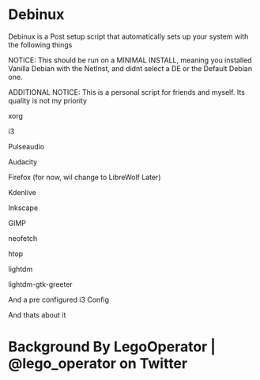 # Debinux



Debinux is a Post setup script that automatically sets up your system with the following things

NOTICE: This should be run on a MINIMAL INSTALL, meaning you installed Vanilla Debian with the NetInst, and didnt select a DE or the Default Debian one.

ADDITIONAL NOTICE: This is a personal script for friends and myself. Its quality is not my priority

xorg

i3

Pulseaudio

Audacity

Firefox (for now, wil change to LibreWolf Later)

Kdenlive

Inkscape

GIMP

neofetch

htop

lightdm

lightdm-gtk-greeter

And a pre configured i3 Config

And thats about it


# Background By LegoOperator | @lego_operator on Twitter
